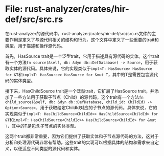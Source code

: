 # File: rust-analyzer/crates/hir-def/src/src.rs

在rust-analyzer的源代码中，rust-analyzer/crates/hir-def/src/src.rs文件的主要作用是定义了与源代码相关的结构和行为。这个文件中定义了一些重要的trait和类型，用于描述和操作源代码。

首先，HasSource trait是一个泛型trait，它用于描述具有源代码的实体。这个trait有一个方法`fn source(&self, db: &dyn db::DefDatabase) -> Source`，用于获取实体的源代码。具体来说，它的实现类似于`impl<T: HasSource> HasSource for &T`和`impl<T: HasSource> HasSource for &mut T`，其中的T是需要包含源代码的实体类型。

接下来，HasChildSource<ChildId> trait是一个泛型trait，它扩展了HasSource trait，并添加了一些方法用于获取子节点（Child）的源代码。这个trait有一个方法`fn child_source(&self, db: &dyn db::DefDatabase, child_id: ChildId) -> Option<Source>`，用于获取给定ChildId对应的子节点的源代码。具体来说，它的实现类似于`impl<T: HasChildSource<ChildId>> HasChildSource<ChildId> for &T`和`impl<T: HasChildSource<ChildId>> HasChildSource<ChildId> for &mut T`，其中的T是包含子节点的实体类型。

这两个trait都非常重要，因为它们提供了获取实体和子节点源代码的方法，这对于分析和处理源代码非常有帮助。这些trait的实现可以根据具体的结构和需求来自定义，以便适应不同类型的源代码和实体。


